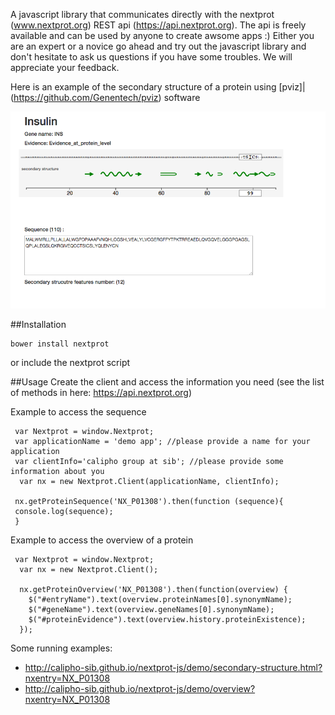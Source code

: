 A javascript library that communicates directly with the nextprot (www.nextprot.org) REST api (https://api.nextprot.org). The api is freely available and can be used by anyone to create awsome apps :)
Either you are an expert or a novice go ahead and try out the javascript library and don't hesitate to ask us questions if you have some troubles. We will appreciate your feedback.

Here is an example of the secondary structure of a protein using [pviz]|(https://github.com/Genentech/pviz) software

!['secondary structure'](./assets/secondary-structure.png)

##Installation 
```
bower install nextprot
```
or include the nextprot script

##Usage
Create the client and access the information you need (see the list of methods in here: https://api.nextprot.org)

Example to access the sequence
```
 var Nextprot = window.Nextprot;
 var applicationName = 'demo app'; //please provide a name for your application
 var clientInfo='calipho group at sib'; //please provide some information about you
  var nx = new Nextprot.Client(applicationName, clientInfo);

 nx.getProteinSequence('NX_P01308').then(function (sequence){
 console.log(sequence);
 }
```

Example to access the overview of a protein
```
 var Nextprot = window.Nextprot;
  var nx = new Nextprot.Client();

  nx.getProteinOverview('NX_P01308').then(function(overview) {
    $("#entryName").text(overview.proteinNames[0].synonymName);
    $("#geneName").text(overview.geneNames[0].synonymName);
    $("#proteinEvidence").text(overview.history.proteinExistence);
  });

```

Some running examples: 
  * http://calipho-sib.github.io/nextprot-js/demo/secondary-structure.html?nxentry=NX_P01308
  * http://calipho-sib.github.io/nextprot-js/demo/overview?nxentry=NX_P01308
